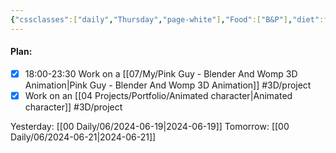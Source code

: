 ```yaml
---
{"cssclasses":["daily","Thursday","page-white"],"Food":["B&P"],"diet":false,"cals":false,"date":"2024-06-20","share":true,"dg-publish":true,"permalink":"/00-daily/06/2024-06-20/","contentClasses":"daily Thursday page-white","dgPassFrontmatter":true,"noteIcon":"","created":"2025-01-21T01:20:16.080+10:00","updated":"2025-01-21T15:25:25.645+10:00"}
---
```


#### Plan:
- [x] 18:00-23:30 Work on a [[07/My/Pink Guy - Blender And Womp 3D Animation\|Pink Guy - Blender And Womp 3D Animation]] #3D/project
- [x] Work on an [[04 Projects/Portfolio/Animated character\|Animated character]] #3D/project 

Yesterday: [[00 Daily/06/2024-06-19\|2024-06-19]]
Tomorrow: [[00 Daily/06/2024-06-21\|2024-06-21]]